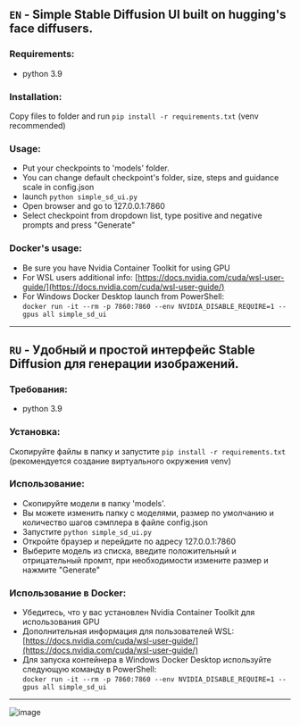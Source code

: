 ## `EN` - Simple Stable Diffusion UI built on hugging's face diffusers.
### Requirements:
- python 3.9
### Installation:
Copy files to folder and run `pip install -r requirements.txt` (venv recommended)

### Usage:
- Put your checkpoints to 'models' folder.
- You can change default checkpoint's folder, size, steps and guidance scale in config.json
- launch `python simple_sd_ui.py`
- Open browser and go to 127.0.0.1:7860
- Select checkpoint from dropdown list, type positive and negative prompts and press "Generate"

### Docker's usage:
- Be sure you have Nvidia Container Toolkit for using GPU
- For WSL users additional info:
[https://docs.nvidia.com/cuda/wsl-user-guide/](https://docs.nvidia.com/cuda/wsl-user-guide/)
- For Windows Docker Desktop launch from PowerShell:\
``docker run -it --rm -p 7860:7860 --env NVIDIA_DISABLE_REQUIRE=1 --gpus all simple_sd_ui``
---
## `RU` - Удобный и простой интерфейс Stable Diffusion для генерации изображений.
### Требования:
- python 3.9
### Установка:
Скопируйте файлы в папку и запустите `pip install -r requirements.txt` (рекомендуется создание виртуального окружения venv)

### Использование:
- Скопируйте модели в папку 'models'.
- Вы можете изменить папку с моделями, размер по умолчанию и количество шагов сэмплера в файле config.json
- Запустите `python simple_sd_ui.py`
- Откройте браузер и перейдите по адресу 127.0.0.1:7860
- Выберите модель из списка, введите положительный и отрицательный промпт, при необходимости измените размер и нажмите "Generate"

### Использование в Docker:
- Убедитесь, что у вас установлен Nvidia Container Toolkit для использования GPU
- Дополнительная информация для пользователей WSL:
[https://docs.nvidia.com/cuda/wsl-user-guide/](https://docs.nvidia.com/cuda/wsl-user-guide/)
- Для запуска контейнера в Windows Docker Desktop используйте следующую команду в PowerShell:\
``docker run -it --rm -p 7860:7860 --env NVIDIA_DISABLE_REQUIRE=1 --gpus all simple_sd_ui``

---
![image](https://github.com/wasidy/simple_sd_ui/assets/122546017/8f99a939-e36a-4a40-a32e-d4ecece5f3a8)
